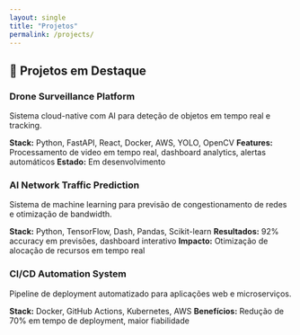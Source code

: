 ```yaml
---
layout: single
title: "Projetos"
permalink: /projects/
---
```


## 🚀 Projetos em Destaque

### Drone Surveillance Platform
Sistema cloud-native com AI para deteção de objetos em tempo real e tracking.

**Stack:** Python, FastAPI, React, Docker, AWS, YOLO, OpenCV
**Features:** Processamento de video em tempo real, dashboard analytics, alertas automáticos
**Estado:** Em desenvolvimento

### AI Network Traffic Prediction
Sistema de machine learning para previsão de congestionamento de redes e otimização de bandwidth.

**Stack:** Python, TensorFlow, Dash, Pandas, Scikit-learn
**Resultados:** 92% accuracy em previsões, dashboard interativo
**Impacto:** Otimização de alocação de recursos em tempo real

### CI/CD Automation System
Pipeline de deployment automatizado para aplicações web e microserviços.

**Stack:** Docker, GitHub Actions, Kubernetes, AWS
**Benefícios:** Redução de 70% em tempo de deployment, maior fiabilidade